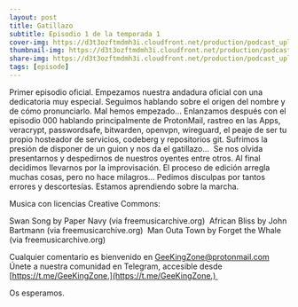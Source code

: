 ```yaml
---
layout: post
title: Gatillazo
subtitle: Episodio 1 de la temporada 1
cover-img: https://d3t3ozftmdmh3i.cloudfront.net/production/podcast_uploaded_nologo400/14743809/14743809-1619370372653-eb16be7dd0aee.jpg
thumbnail-img: https://d3t3ozftmdmh3i.cloudfront.net/production/podcast_uploaded_nologo400/14743809/14743809-1619370372653-eb16be7dd0aee.jpg
share-img: https://d3t3ozftmdmh3i.cloudfront.net/production/podcast_uploaded_nologo400/14743809/14743809-1619370372653-eb16be7dd0aee.jpg
tags: [episode]
---
```


Primer episodio oficial.
Empezamos nuestra andadura oficial con una dedicatoria muy especial.
Seguimos hablando sobre el origen del nombre y de cómo pronunciarlo. Mal hemos empezado… Enlanzamos después con el episodio 000 hablando principalmente de ProtonMail, rastreo en las Apps, veracrypt, passwordsafe, bitwarden, openvpn, wireguard, el peaje de ser tu propio hosteador de servicios, codeberg y repositorios git.
Sufrimos la presión de disponer de un guion y nos da el gatillazo…  Se nos olvida presentarnos y despedirnos de nuestros oyentes entre otros. Al final decidimos llevarnos por la improvisación. El proceso de edición arregla muchas cosas, pero no hace milagros...
Pedimos disculpas por tantos errores y descortesías. Estamos aprendiendo sobre la marcha.

Musica con licencias Creative Commons:

 Swan Song by Paper Navy (via freemusicarchive.org) 
 African Bliss by John Bartmann (via freemusicarchive.org) 
 Man Outa Town by Forget the Whale (via freemusicarchive.org)


Cualquier comentario es bienvenido en GeeKingZone@protonmail.com
Únete a nuestra comunidad en Telegram, accesible desde [https://t.me/GeeKingZone.](https://t.me/GeeKingZone.) 

Os esperamos.
